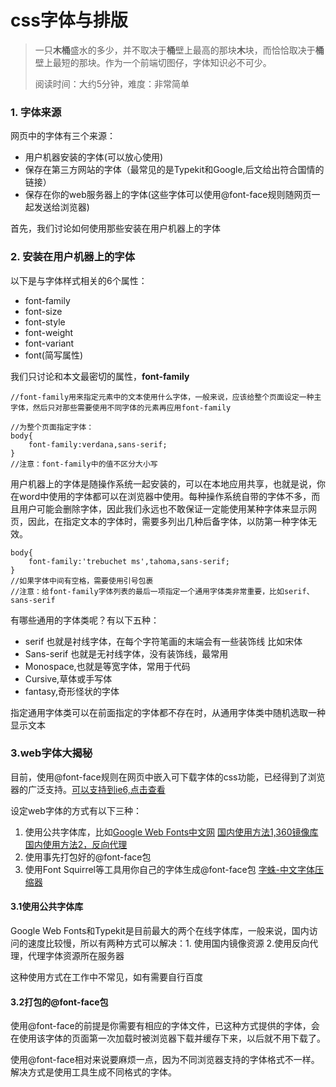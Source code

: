 # css字体与排版

> 一只**木桶**盛水的多少，并不取决于**桶**壁上最高的那块**木**块，而恰恰取决于**桶**壁上最短的那块。作为一个前端切图仔，字体知识必不可少。
>
> 阅读时间：大约5分钟，难度：非常简单

### 1. 字体来源

网页中的字体有三个来源：

* 用户机器安装的字体(可以放心使用)
* 保存在第三方网站的字体（最常见的是Typekit和Google,后文给出符合国情的链接）
* 保存在你的web服务器上的字体(这些字体可以使用@font-face规则随网页一起发送给浏览器)

首先，我们讨论如何使用那些安装在用户机器上的字体

### 2. 安装在用户机器上的字体

以下是与字体样式相关的6个属性：

* font-family
* font-size
* font-style
* font-weight
* font-variant
* font(简写属性)

我们只讨论和本文最密切的属性，**font-family**

```less
//font-family用来指定元素中的文本使用什么字体，一般来说，应该给整个页面设定一种主字体，然后只对那些需要使用不同字体的元素再应用font-family

//为整个页面指定字体：
body{
    font-family:verdana,sans-serif;
}
//注意：font-family中的值不区分大小写
```

用户机器上的字体是随操作系统一起安装的，可以在本地应用共享，也就是说，你在word中使用的字体都可以在浏览器中使用。每种操作系统自带的字体不多，而且用户可能会删除字体，因此我们永远也不敢保证一定能使用某种字体来显示网页，因此，在指定文本的字体时，需要多列出几种后备字体，以防第一种字体无效。

```less
body{
    font-family:'trebuchet ms',tahoma,sans-serif;
}
//如果字体中间有空格，需要使用引号包裹
//注意：给font-family字体列表的最后一项指定一个通用字体类非常重要，比如serif、sans-serif
```

有哪些通用的字体类呢？有以下五种：

* serif 也就是衬线字体，在每个字符笔画的末端会有一些装饰线 比如宋体 
* Sans-serif 也就是无衬线字体，没有装饰线，最常用
* Monospace,也就是等宽字体，常用于代码
* Cursive,草体或手写体
* fantasy,奇形怪状的字体

指定通用字体类可以在前面指定的字体都不存在时，从通用字体类中随机选取一种显示文本

### 3.web字体大揭秘

目前，使用@font-face规则在网页中嵌入可下载字体的css功能，已经得到了浏览器的广泛支持。[可以支持到ie6,点击查看](https://caniuse.com/#search=%40font-face)

设定web字体的方式有以下三种：

1. 使用公共字体库，比如[Google Web Fonts中文网](http://www.googlefonts.cn/)  [国内使用方法1,360镜像库](https://cdn.baomitu.com/index/fonts)  [国内使用方法2，反向代理](https://sb.sb/blog/css-cdn/)
2. 使用事先打包好的@font-face包  
3. 使用Font Squirrel等工具用你自己的字体生成@font-face包  [字蛛-中文字体压缩器](http://font-spider.org/) 



#### 3.1使用公共字体库

Google Web Fonts和Typekit是目前最大的两个在线字体库，一般来说，国内访问的速度比较慢，所以有两种方式可以解决：1. 使用国内镜像资源 2.使用反向代理，代理字体资源所在服务器 

这种使用方式在工作中不常见，如有需要自行百度

#### 3.2打包的@font-face包

使用@font-face的前提是你需要有相应的字体文件，已这种方式提供的字体，会在使用该字体的页面第一次加载时被浏览器下载并缓存下来，以后就不用下载了。

使用@font-face相对来说要麻烦一点，因为不同浏览器支持的字体格式不一样。解决方式是使用工具生成不同格式的字体。







